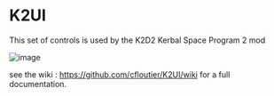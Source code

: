 # K2UI

This set of controls is used by the K2D2 Kerbal Space Program 2 mod

![image](https://github.com/cfloutier/K2UI/assets/11272483/55fc218f-5cfa-4e2d-8d97-939524d9a711)

see the wiki : https://github.com/cfloutier/K2UI/wiki for a full documentation.



